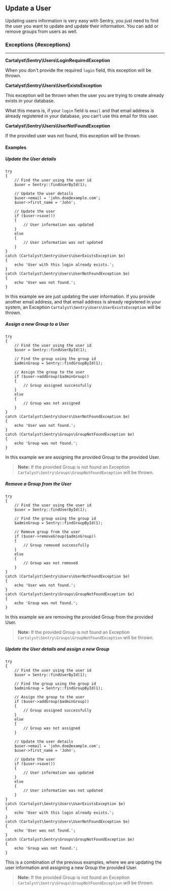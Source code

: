 ## Update a User

Updating users information is very easy with Sentry, you just need to find the
user you want to update and update their information. You can add or remove
groups from users as well.

### Exceptions {#exceptions}

---

**Cartalyst\Sentry\Users\LoginRequiredException**

When you don't provide the required `login` field, this exception will be thrown.

**Cartalyst\Sentry\Users\UserExistsException**

This exception will be thrown when the user you are trying to create already
exists in your database.

What this means is, if your `login` field is `email` and that email address is
already registered in your database, you can't use this email for this user.

**Cartalyst\Sentry\Users\UserNotFoundException**

If the provided user was not found, this exception will be thrown.

#### Examples

##### Update the User details

	try
	{
		// Find the user using the user id
		$user = Sentry::findUserById(1);

		// Update the user details
		$user->email = 'john.doe@example.com';
		$user->first_name = 'John';

		// Update the user
		if ($user->save())
		{
			// User information was updated
		}
		else
		{
			// User information was not updated
		}
	}
	catch (Cartalyst\Sentry\Users\UserExistsException $e)
	{
		echo 'User with this login already exists.';
	}
	catch (Cartalyst\Sentry\Users\UserNotFoundException $e)
	{
		echo 'User was not found.';
	}

In this example we are just updating the user information. If you provide another
email address, and that email address is already registered in your system, an
Exception `Cartalyst\Sentry\Users\UserExistsException` will be thrown.

##### Assign a new Group to a User

	try
	{
		// Find the user using the user id
		$user = Sentry::findUserById(1);

		// Find the group using the group id
		$adminGroup = Sentry::findGroupById(1);

		// Assign the group to the user
		if ($user->addGroup($adminGroup))
		{
			// Group assigned successfully
		}
		else
		{
			// Group was not assigned
		}
	}
	catch (Cartalyst\Sentry\Users\UserNotFoundException $e)
	{
		echo 'User was not found.';
	}
	catch (Cartalyst\Sentry\Groups\GroupNotFoundException $e)
	{
		echo 'Group was not found.';
	}

In this example we are assigning the provided Group to the provided User.

> **Note:** If the provided Group is not found an Exception `Cartalyst\Sentry\Groups\GroupNotFoundException`
will be thrown.

##### Remove a Group from the User

	try
	{
		// Find the user using the user id
		$user = Sentry::findUserById(1);

		// Find the group using the group id
		$adminGroup = Sentry::findGroupById(1);

		// Remove group from the user
		if ($user->removeGroup($adminGroup))
		{
			// Group removed successfully
		}
		else
		{
			// Group was not removed
		}
	}
	catch (Cartalyst\Sentry\Users\UserNotFoundException $e)
	{
		echo 'User was not found.';
	}
	catch (Cartalyst\Sentry\Groups\GroupNotFoundException $e)
	{
		echo 'Group was not found.';
	}

In this example we are removing the provided Group from the provided User.

> **Note:** If the provided Group is not found an Exception `Cartalyst\Sentry\Groups\GroupNotFoundException`
will be thrown.

##### Update the User details and assign a new Group

	try
	{
		// Find the user using the user id
		$user = Sentry::findUserById(1);

		// Find the group using the group id
		$adminGroup = Sentry::findGroupById(1);

		// Assign the group to the user
		if ($user->addGroup($adminGroup))
		{
			// Group assigned successfully
		}
		else
		{
			// Group was not assigned
		}

		// Update the user details
		$user->email = 'john.doe@example.com';
		$user->first_name = 'John';

		// Update the user
		if ($user->save())
		{
			// User information was updated
		}
		else
		{
			// User information was not updated
		}
	}
	catch (Cartalyst\Sentry\Users\UserExistsException $e)
	{
		echo 'User with this login already exists.';
	}
	catch (Cartalyst\Sentry\Users\UserNotFoundException $e)
	{
		echo 'User was not found.';
	}
	catch (Cartalyst\Sentry\Groups\GroupNotFoundException $e)
	{
		echo 'Group was not found.';
	}

This is a combination of the previous examples, where we are updating the user
information and assigning a new Group the provided User.

> **Note:** If the provided Group is not found an Exception `Cartalyst\Sentry\Groups\GroupNotFoundException`
will be thrown.
